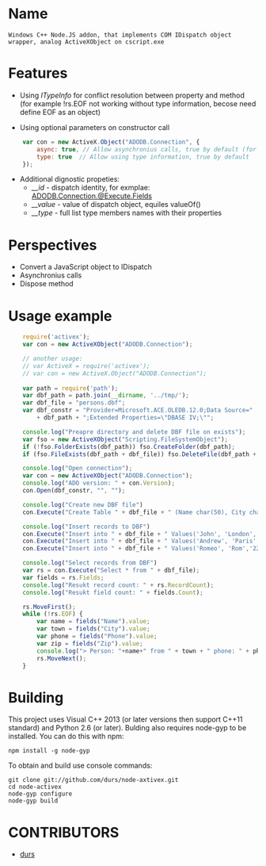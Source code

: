 # Name

	Windows C++ Node.JS addon, that implements COM IDispatch object wrapper, analog ActiveXObject on cscript.exe

# Features

 * Using *ITypeInfo* for conflict resolution between property and method 
 (for example !rs.EOF not working without type information, becose need define EOF as an object) 

 * Using optional parameters on constructor call    
``` js 
 	var con = new ActiveX.Object("ADODB.Connection", {
        async: true, // Allow asynchronius calls, true by default (for future usage)
        type: true	// Allow using type information, true by default
    });
```

 * Additional dignostic propeties:
	- *__id* - dispatch identity, for exmplae: ADODB.Connection.@Execute.Fields
	- *__value* - value of dispatch object, equiles valueOf()
	- *__type* - full list type members names with their properties

# Perspectives

 * Convert a JavaScript object to IDispatch
 * Asynchronius calls
 * Dispose method

# Usage example

``` js
	require('activex');
	var con = new ActiveXObject("ADODB.Connection");

	// another usage:
	// var ActiveX = require('activex');
	// var con = new ActiveX.Object("ADODB.Connection");
	
	var path = require('path'); 
	var dbf_path = path.join(__dirname, '../tmp/');
	var dbf_file = "persons.dbf";
	var dbf_constr = "Provider=Microsoft.ACE.OLEDB.12.0;Data Source=" 
		+ dbf_path + ";Extended Properties=\"DBASE IV;\"";

	console.log("Preapre directory and delete DBF file on exists");
	var fso = new ActiveXObject("Scripting.FileSystemObject");
	if (!fso.FolderExists(dbf_path)) fso.CreateFolder(dbf_path);
	if (fso.FileExists(dbf_path + dbf_file)) fso.DeleteFile(dbf_path + dbf_file);

	console.log("Open connection");
	var con = new ActiveXObject("ADODB.Connection");
	console.log("ADO version: " + con.Version);
	con.Open(dbf_constr, "", "");

	console.log("Create new DBF file")
	con.Execute("Create Table " + dbf_file + " (Name char(50), City char(50), Phone char(20), Zip decimal(5))");

	console.log("Insert records to DBF")
	con.Execute("Insert into " + dbf_file + " Values('John', 'London','123-45-67','14589')");
	con.Execute("Insert into " + dbf_file + " Values('Andrew', 'Paris','333-44-55','38215')");
	con.Execute("Insert into " + dbf_file + " Values('Romeo', 'Rom','222-33-44','54323')");

	console.log("Select records from DBF")
	var rs = con.Execute("Select * from " + dbf_file); 
	var fields = rs.Fields;
	console.log("Resukt record count: " + rs.RecordCount);
	console.log("Resukt field count: " + fields.Count);

	rs.MoveFirst();
	while (!rs.EOF) {
		var name = fields("Name").value;
		var town = fields("City").value;
		var phone = fields("Phone").value;
		var zip = fields("Zip").value;   
		console.log("> Person: "+name+" from " + town + " phone: " + phone + " zip: " + zip);    
		rs.MoveNext();
	}
```

# Building

This project uses Visual C++ 2013 (or later versions then support C++11 standard) and Python 2.6 (or later).
Bulding also requires node-gyp to be installed. You can do this with npm:

    npm install -g node-gyp

To obtain and build use console commands:

    git clone git://github.com/durs/node-axtivex.git
    cd node-activex
    node-gyp configure
    node-gyp build

# CONTRIBUTORS

* [durs](https://github.com/durs)

